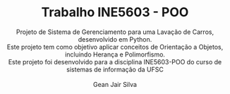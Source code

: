 <h1 align="center">Trabalho INE5603 - POO</h1>

<p align="center">
  Projeto de Sistema de Gerenciamento para uma Lavação de Carros, desenvolvido em Python.
  <br>
  Este projeto tem como objetivo aplicar conceitos de Orientação a Objetos, incluindo Herança e Polimorfismo.
  <br>
  Este projeto foi desenvolvido para a disciplina INE5603-POO do curso de sistemas de informação da UFSC
   <br> <br>
  Gean Jair Silva
</p>